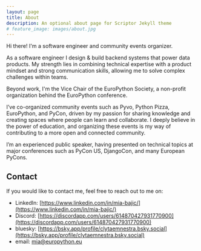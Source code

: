 ```yaml
---
layout: page
title: About
description: An optional about page for Scriptor Jekyll theme
# feature_image: images/about.jpg
---
```


Hi there! I'm a software engineer and community events organizer.

As a software engineer I design & build backend systems that power data products. My strength lies in combining technical expertise with a product mindset and strong communication skills, allowing me to solve complex challenges within teams.

Beyond work, I'm the Vice Chair of the EuroPython Society, a non-profit organization behind the EuroPython conference. 

I’ve co-organized community events such as Pyvo, Python Pizza, EuroPython, and PyCon, driven by my passion for sharing knowledge and creating spaces where people can learn and collaborate. I deeply believe in the power of education, and organizing these events is my way of contributing to a more open and connected community.


I’m an experienced public speaker, having presented on technical topics at major conferences such as PyCon US, DjangoCon, and many European PyCons.

## Contact
If you would like to contact me, feel free to reach out to me on:
* LinkedIn: [https://www.linkedin.com/in/mia-bajic/](https://www.linkedin.com/in/mia-bajic/)
* Discord: [https://discordapp.com/users/614870427931770900](https://discordapp.com/users/614870427931770900)
* bluesky: [https://bsky.app/profile/clytaemnestra.bsky.social](https://bsky.app/profile/clytaemnestra.bsky.social)
* email: mia@europython.eu
